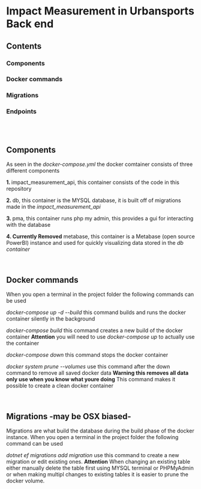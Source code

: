 # Impact Measurement in Urbansports Back end

## Contents

### Components
### Docker commands
### Migrations
### Endpoints
<br>
<br>

## Components

<p>As seen in the <i>docker-compose.yml</i> the docker comtainer consists of three different components</p>

<p><b>1. </b> impact_measurement_api, this container consists of the code in this repository</p>
<p><b>2. </b> db, this container is the MYSQL database, it is built off of migrations made in the <i>impact_measurement_api</i></p>
<p><b>3. </b> pma, this container runs php my admin, this provides a gui for interacting with the database</p>
<p><b>4. Currently Removed</b> metabase, this container is a Metabase (open source PowerBI) instance and used for quickly visualizing data stored in the <i>db container</i></p>
<br>

## Docker commands
<p> When you open a terminal in the project folder the following commands can be used</p>
<p><i>docker-compose up -d --build
</i> this command builds and runs the docker container silently in the background</p>
<p><i>docker-compose build  </i> this command creates a new build of the docker container <b>Attention</b> you will need to use <i>docker-compose up </i> to actually use the container</p>
<p><i>docker-compose down  </i> this command stops the docker container</p>
<p><i>docker system prune --volumes  </i> use this command after the down command to remove all saved docker data <b>Warning this removes all data only use when you know what youre doing</b> This command makes it possible to create a clean docker container</p>
<br>

## Migrations -may be OSX biased-
<p> Migrations are what build the database during the build phase of the docker instance.
When you open a terminal in the project folder the following command can be used</p>
<p><i>dotnet ef migrations add migration</i> use this command to create a new migration or edit existing ones. <b>Attention</b> When changing an existing table either manually delete the table first using MYSQL terminal or PHPMyAdmin or when making multipl changes to existing tables it is easier to prune the docker volume.</p>
<br>